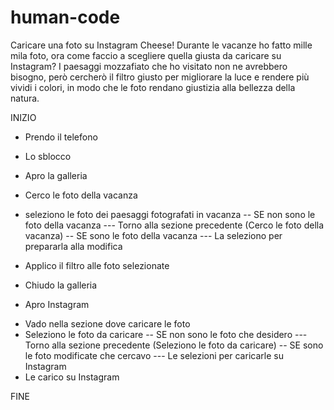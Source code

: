 # human-code

Caricare una foto su Instagram
Cheese!
Durante le vacanze ho fatto mille mila foto, ora come faccio a scegliere quella giusta da caricare su Instagram? I paesaggi mozzafiato che ho visitato non ne avrebbero bisogno, però cercherò il filtro giusto per migliorare la luce e rendere più vividi i colori, in modo che le foto rendano giustizia alla bellezza della natura.


INIZIO

- Prendo il telefono

- Lo sblocco
- Apro la galleria
- Cerco le foto della vacanza
- seleziono le foto dei paesaggi fotografati in vacanza
-- SE non sono le foto della vacanza
--- Torno alla sezione precedente (Cerco le foto della vacanza)
-- SE sono le foto della vacanza
--- La seleziono per prepararla alla modifica
- Applico il filtro alle foto selezionate
- Chiudo la galleria

- Apro Instagram 

<!-- - Metto like ai post sulla pagina di Boolean ;D -->
- Vado nella sezione dove caricare le foto
- Seleziono le foto da caricare
-- SE non sono le foto che desidero
--- Torno alla sezione precedente (Seleziono le foto da caricare)
-- SE sono le foto modificate che cercavo
--- Le selezioni per caricarle su Instagram
- Le carico su Instagram

FINE